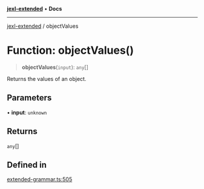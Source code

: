 [**jexl-extended**](../README.md) • **Docs**

***

[jexl-extended](../globals.md) / objectValues

# Function: objectValues()

> **objectValues**(`input`): `any`[]

Returns the values of an object.

## Parameters

• **input**: `unknown`

## Returns

`any`[]

## Defined in

[extended-grammar.ts:505](https://github.com/nikoraes/jexl-extended/blob/6615aed6c8a07c2ecf0502c413d5c565a91b5f13/src/extended-grammar.ts#L505)
